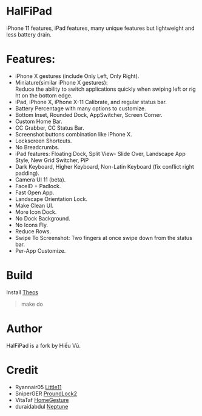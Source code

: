 # HalFiPad
iPhone 11 features, iPad features, many unique features but lightweight and less battery drain.<br>
# Features:
* iPhone X gestures (include Only Left, Only Right).
* Miniature(similar iPhone X gestures): Reduce the ability to switch applications quickly when swiping left or right on the bottom edge.
* iPad, iPhone X, iPhone X-11 Calibrate, and regular status bar.
* Battery Percentage with many options to customize.
* Bottom Inset, Rounded Dock, AppSwitcher, Screen Corner.
* Custom Home Bar.
* CC Grabber, CC Status Bar.
* Screenshot buttons combination like iPhone X.
* Lockscreen Shortcuts.
* No Breadcrumbs.
* iPad features: Floating Dock, Split View- Slide Over, Landscape App Style, New Grid Switcher, PiP
* Dark Keyboard, Higher Keyboard, Non-Latin Keyboard (fix conflict right padding).
* Camera UI 11 (beta).
* FaceID + Padlock.
* Fast Open App.
* Landscape Orientation Lock.
* Make Clean UI.
* More Icon Dock.
* No Dock Background.
* No Icons Fly.
* Reduce Rows.
* Swipe To Screenshot: Two fingers at once swipe down from the status bar.
* Per-App Customize.
# Build
Install [Theos](https://github.com/theos/theos)
> make do
# Author
HalFiPad is a fork by Hiếu Vũ.
# Credit
* Ryannair05  [Little11](https://github.com/ryannair05/Little11)
* SniperGER  [ProundLock2](https://github.com/SniperGER/ProudLock2)
* VitaTaf  [HomeGesture](https://github.com/VitaTaf/HomeGesture)
* duraidabdul  [Neptune](https://github.com/duraidabdul/Neptune)

